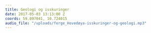 ```yaml
---
title: Geologi og isskuringer
date: 2017-05-03 13:13:00 Z
coords: 59.897041, 10.724015
audio_file: "/uploads/ferge_Hovedøya-isskuringer-og-geologi.mp3"
---
```



